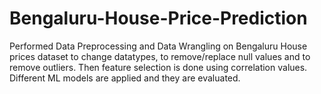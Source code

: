 # Bengaluru-House-Price-Prediction
Performed Data Preprocessing and Data Wrangling on Bengaluru House prices dataset to change datatypes, to remove/replace null values and to remove outliers. 
Then feature selection is done using correlation values. Different ML models are applied and they are evaluated.

